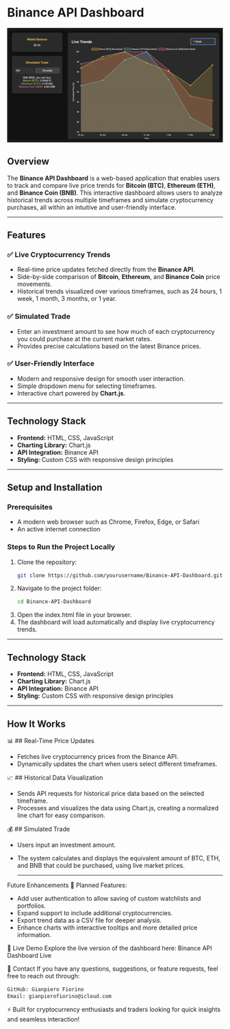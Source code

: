 # Binance API Dashboard

![Binance API Dashboard](images/Dashboard.png)

## Overview
The **Binance API Dashboard** is a web-based application that enables users to track and compare live price trends for **Bitcoin (BTC)**, **Ethereum (ETH)**, and **Binance Coin (BNB)**. This interactive dashboard allows users to analyze historical trends across multiple timeframes and simulate cryptocurrency purchases, all within an intuitive and user-friendly interface.

---

## Features

### ✅ **Live Cryptocurrency Trends**
- Real-time price updates fetched directly from the **Binance API**.
- Side-by-side comparison of **Bitcoin**, **Ethereum**, and **Binance Coin** price movements.
- Historical trends visualized over various timeframes, such as 24 hours, 1 week, 1 month, 3 months, or 1 year.

### ✅ **Simulated Trade**
- Enter an investment amount to see how much of each cryptocurrency you could purchase at the current market rates.
- Provides precise calculations based on the latest Binance prices.

### ✅ **User-Friendly Interface**
- Modern and responsive design for smooth user interaction.
- Simple dropdown menu for selecting timeframes.
- Interactive chart powered by **Chart.js**.

---

## Technology Stack
- **Frontend:** HTML, CSS, JavaScript
- **Charting Library:** Chart.js
- **API Integration:** Binance API
- **Styling:** Custom CSS with responsive design principles

---

## Setup and Installation

### Prerequisites
- A modern web browser such as Chrome, Firefox, Edge, or Safari
- An active internet connection

### Steps to Run the Project Locally
1. Clone the repository:
   ```bash
   git clone https://github.com/yourusername/Binance-API-Dashboard.git```
   
2. Navigate to the project folder:
    ```bash
    cd Binance-API-Dashboard
    ```
3. Open the index.html file in your browser.
4. The dashboard will load automatically and display live cryptocurrency trends.

 ---

## Technology Stack
- **Frontend:** HTML, CSS, JavaScript
- **Charting Library:** Chart.js
- **API Integration:** Binance API
- **Styling:** Custom CSS with responsive design principles

---

## How It Works

📊 ## Real-Time Price Updates
- Fetches live cryptocurrency prices from the Binance API.
- Dynamically updates the chart when users select different timeframes.
  
📈 ## Historical Data Visualization
- Sends API requests for historical price data based on the selected timeframe.
- Processes and visualizes the data using Chart.js, creating a normalized line chart for easy comparison.
  
💰 ## Simulated Trade
- Users input an investment amount.
- The system calculates and displays the equivalent amount of BTC, ETH, and BNB that could be purchased, using live market prices.
  
  ---
  
Future Enhancements
🚀 Planned Features:

- Add user authentication to allow saving of custom watchlists and portfolios.
- Expand support to include additional cryptocurrencies.
- Export trend data as a CSV file for deeper analysis.
- Enhance charts with interactive tooltips and more detailed price information.
  
🔗 Live Demo
   Explore the live version of the dashboard here:
   Binance API Dashboard Live

📩 Contact
If you have any questions, suggestions, or feature requests, feel free to reach out through:
   
    GitHub: Gianpiero Fiorino
    Email: gianpierofiorino@icloud.com

⚡ Built for cryptocurrency enthusiasts and traders looking for quick insights and seamless interaction!

